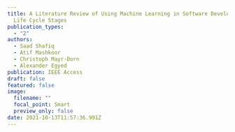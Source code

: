 ```yaml
---
title: A Literature Review of Using Machine Learning in Software Development
  Life Cycle Stages
publication_types:
  - "2"
authors:
  - Saad Shafiq
  - Atif Mashkoor
  - Christoph Mayr-Dorn
  - Alexander Egyed
publication: IEEE Access
draft: false
featured: false
image:
  filename: ""
  focal_point: Smart
  preview_only: false
date: 2021-10-13T11:57:36.991Z
---
```

